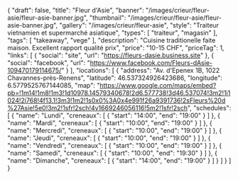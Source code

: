 {
        "draft": false,
        "title": "Fleur d'Asie",
        "banner": "/images/crieur/fleur-asie/fleur-asie-banner.jpg",
        "thumbnail": "/images/crieur/fleur-asie/fleur-asie-banner.jpg",
        "gallery": "/images/crieur/fleur-asie",
        "style": "Traiteur vietnamien et supermarché asiatique",
        "types": [
            "traiteur",
            "magasin"
        ],
        "tags": [
            "takeaway",
            "vege"
        ],
        "description": "Cuisine traditionelle faite maison. Excellent rapport qualité prix",
        "price": "10-15 CHF",
        "priceTag": 1,
        "links": [
            {
                "social": "site",
                "url": "https://fleurs-dasie.business.site"
            },
            {
                "social": "facebook",
                "url": "https://www.facebook.com/Fleurs-dAsie-109470179114675/"
            }
        ],
        "locations": [
            {
                "address": "Av. d'Epenex 1B, 1022 Chavannes-près-Renens",
                "latitude": 46.537324926423686,
                "longitude": 6.5779525767144085,
                "map": "https://www.google.com/maps/embed?pb=!1m14!1m8!1m3!1d10978.14579340678!2d6.577738!3d46.537074!3m2!1i1024!2i768!4f13.1!3m3!1m2!1s0x0%3A0x4e991f26a9391736!2sFleurs%20d%27Asie!5e0!3m2!1sfr!2sch!4v1669246056116!5m2!1sfr!2sch",
                "schedules": [
                    {
                        "name": "Lundi",
                        "creneaux": [
                            {
                                "start": "14:00",
                                "end": "19:00"
                            }
                        ]
                    },
                    {
                        "name": "Mardi",
                        "creneaux": [
                            {
                                "start": "10:00",
                                "end": "19:00"
                            }
                        ]
                    },
                    {
                        "name": "Mercredi",
                        "creneaux": [
                            {
                                "start": "10:00",
                                "end": "19:00"
                            }
                        ]
                    },
                    {
                        "name": "Jeudi",
                        "creneaux": [
                            {
                                "start": "10:00",
                                "end": "19:00"
                            }
                        ]
                    },
                    {
                        "name": "Vendredi",
                        "creneaux": [
                            {
                                "start": "10:00",
                                "end": "19:00"
                            }
                        ]
                    },
                    {
                        "name": "Samedi",
                        "creneaux": [
                            {
                                "start": "10:00",
                                "end": "19:30"
                            }
                        ]
                    },
                    {
                        "name": "Dimanche",
                        "creneaux": [
                            {
                                "start": "14:00",
                                "end": "19:00"
                            }
                        ]
                    }
                ]
            }
        ]
    }